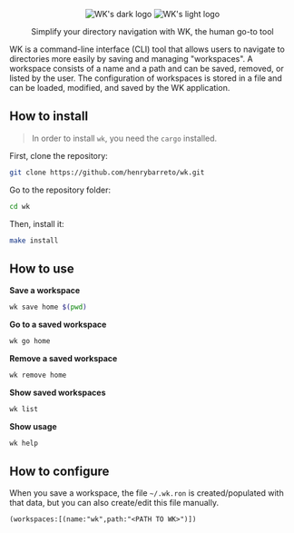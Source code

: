 <p align="center">
    <img src="https://user-images.githubusercontent.com/23109089/171970710-a72e7506-9e55-4f1c-8089-bd331cd68aa4.png#gh-dark-mode-only" alt="WK's dark logo" />
    <img src="https://user-images.githubusercontent.com/23109089/171970769-e07ffa29-5a19-4893-9610-8c1a08e8972e.png#gh-light-mode-only" alt="WK's light logo" />
</p>


<p align="center">
Simplify your directory navigation with WK, the human go-to tool
</p>

WK is a command-line interface (CLI) tool that allows users to navigate to directories more easily by saving and managing "workspaces". A workspace consists of a name and a path and can be saved, removed, or listed by the user. The configuration of workspaces is stored in a file and can be loaded, modified, and saved by the WK application.

## How to install
> In order to install `wk`, you need the `cargo` installed.

First, clone the repository:

```sh
git clone https://github.com/henrybarreto/wk.git
```

Go to the repository folder:

```sh
cd wk
```

Then, install it:
    
```sh
make install
```

## How to use

**Save a workspace**

```sh
wk save home $(pwd)
```

**Go to a saved workspace**

```sh
wk go home
```

**Remove a saved workspace**

```sh
wk remove home
```

**Show saved workspaces**
```sh
wk list
```

**Show usage**
```sh
wk help
```

## How to configure
When you save a workspace, the file `~/.wk.ron` is created/populated with that data, but you can also create/edit this file manually.

```ron
(workspaces:[(name:"wk",path:"<PATH TO WK>")])
```
